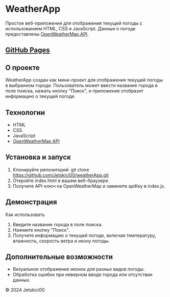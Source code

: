 # WeatherApp

Простое веб-приложение для отображения текущей погоды с использованием HTML, CSS и JavaScript. Данные о погоде предоставлены [OpenWeatherMap API](https://openweathermap.org/api).
## [GitHub Pages](https://jetskici00.github.io/weatherApp/)

## О проекте

WeatherApp создан как мини-проект для отображения текущей погоды в выбранном городе. Пользователь может ввести название города в поле поиска, нажать кнопку "Поиск", и приложение отобразит информацию о текущей погоде.

## Технологии

- HTML
- CSS
- JavaScript
- [OpenWeatherMap API](https://openweathermap.org/api)

## Установка и запуск

1. Клонируйте репозиторий: git clone https://github.com/Jetskici00/weatherApp.git
2. Откройте index.html в вашем веб-браузере.
3. Получите API-ключ на OpenWeatherMap и замените apiKey в index.js.

## Демонстрация

Как использовать
1. Введите название города в поле поиска.
2. Нажмите кнопку "Поиск".
3. Получите информацию о текущей погоде, включая температуру, влажность, скорость ветра и икону погоды.

## Дополнительные возможности

- Визуальное отображение иконок для разных видов погоды.
- Обработка ошибок при неверном вводе города или отсутствии данных.

© 2024 Jetskici00
